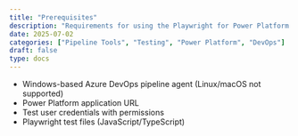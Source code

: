 ```yaml
---
title: "Prerequisites"
description: "Requirements for using the Playwright for Power Platform DevOps extension."
date: 2025-07-02
categories: ["Pipeline Tools", "Testing", "Power Platform", "DevOps"]
draft: false
type: docs
---
```



- Windows-based Azure DevOps pipeline agent (Linux/macOS not supported)
- Power Platform application URL
- Test user credentials with permissions
- Playwright test files (JavaScript/TypeScript)

